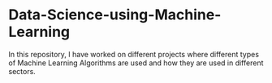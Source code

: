 # Data-Science-using-Machine-Learning
In this repository, I have worked on different projects where different types of Machine Learning Algorithms are used and how they are used in different sectors.
